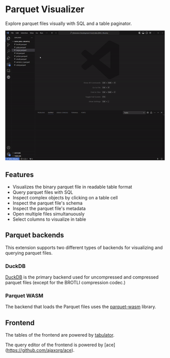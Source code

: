 # Parquet Visualizer
Explore parquet files visually with SQL and a table paginator.

![visualize](media/visualize.gif)

## Features
- Visualizes the binary parquet file in readable table format
- Query parquet files with SQL
- Inspect complex objects by clicking on a table cell
- Inspect the parquet file's schema
- Inspect the parquet file's metadata
- Open multiple files simultanuously
- Select columns to visualize in table


## Parquet backends
This extension supports two different types of backends for visualizing and querying parquet files.

### DuckDB
[DuckDB](https://duckdb.org/docs/index) is the primary backend used for uncompressed and compressed parquet files (except for the BROTLI compression codec.)

### Parquet WASM
The backend that loads the Parquet files uses the [parquet-wasm](https://kylebarron.dev/parquet-wasm) library.

## Frontend
The tables of the frontend are powered by [tabulator](https://tabulator.info/).

The query editor of the frontend is powered by [ace] (https://github.com/ajaxorg/ace).

